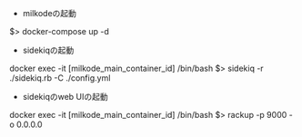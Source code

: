 * milkodeの起動

$> docker-compose up -d

* sidekiqの起動

docker exec -it [milkode_main_container_id] /bin/bash
$> sidekiq -r ./sidekiq.rb -C ./config.yml

* sidekiqのweb UIの起動

docker exec -it [milkode_main_container_id] /bin/bash
$> rackup -p 9000 -o 0.0.0.0
